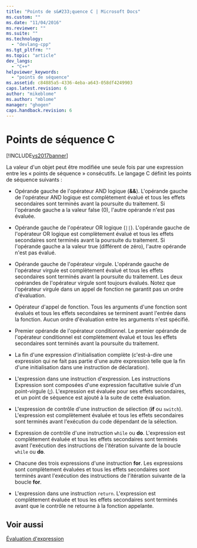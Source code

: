```yaml
---
title: "Points de s&#233;quence C | Microsoft Docs"
ms.custom: ""
ms.date: "11/04/2016"
ms.reviewer: ""
ms.suite: ""
ms.technology: 
  - "devlang-cpp"
ms.tgt_pltfrm: ""
ms.topic: "article"
dev_langs: 
  - "C++"
helpviewer_keywords: 
  - "points de séquence"
ms.assetid: c84885a5-4336-4eba-a643-058df4249903
caps.latest.revision: 6
author: "mikeblome"
ms.author: "mblome"
manager: "ghogen"
caps.handback.revision: 6
---
```

# Points de s&#233;quence C
[!INCLUDE[vs2017banner](../assembler/inline/includes/vs2017banner.md)]

La valeur d'un objet peut être modifiée une seule fois par une expression entre les « points de séquence » consécutifs.  Le langage C définit les points de séquence suivants :  
  
-   Opérande gauche de l'opérateur AND logique \(**&&**\).  L'opérande gauche de l'opérateur AND logique est complètement évalué et tous les effets secondaires sont terminés avant la poursuite du traitement.  Si l'opérande gauche a la valeur false \(0\), l'autre opérande n'est pas évaluée.  
  
-   Opérande gauche de l'opérateur OR logique \(`||`\).  L'opérande gauche de l'opérateur OR logique est complètement évalué et tous les effets secondaires sont terminés avant la poursuite du traitement.  Si l'opérande gauche a la valeur true \(différent de zéro\), l'autre opérande n'est pas évalué.  
  
-   Opérande gauche de l'opérateur virgule.  L'opérande gauche de l'opérateur virgule est complètement évalué et tous les effets secondaires sont terminés avant la poursuite du traitement.  Les deux opérandes de l'opérateur virgule sont toujours évalués.  Notez que l'opérateur virgule dans un appel de fonction ne garantit pas un ordre d'évaluation.  
  
-   Opérateur d'appel de fonction.  Tous les arguments d'une fonction sont évalués et tous les effets secondaires se terminent avant l'entrée dans la fonction.  Aucun ordre d'évaluation entre les arguments n'est spécifié.  
  
-   Premier opérande de l'opérateur conditionnel.  Le premier opérande de l'opérateur conditionnel est complètement évalué et tous les effets secondaires sont terminés avant la poursuite du traitement.  
  
-   La fin d'une expression d'initialisation complète \(c'est\-à\-dire une expression qui ne fait pas partie d'une autre expression telle que la fin d'une initialisation dans une instruction de déclaration\).  
  
-   L'expression dans une instruction d'expression.  Les instructions Expression sont composées d'une expression facultative suivie d'un point\-virgule \(**;**\).  L'expression est évaluée pour ses effets secondaires, et un point de séquence est ajouté à la suite de cette évaluation.  
  
-   L'expression de contrôle d'une instruction de sélection \(**if** ou `switch`\).  L'expression est complètement évaluée et tous les effets secondaires sont terminés avant l'exécution du code dépendant de la sélection.  
  
-   Expression de contrôle d'une instruction `while` ou **do**.  L'expression est complètement évaluée et tous les effets secondaires sont terminés avant l'exécution des instructions de l'itération suivante de la boucle `while` ou **do**.  
  
-   Chacune des trois expressions d'une instruction **for**.  Les expressions sont complètement évaluées et tous les effets secondaires sont terminés avant l'exécution des instructions de l'itération suivante de la boucle **for**.  
  
-   L'expression dans une instruction `return`.  L'expression est complètement évaluée et tous les effets secondaires sont terminés avant que le contrôle ne retourne à la fonction appelante.  
  
## Voir aussi  
 [Évaluation d'expression](../c-language/expression-evaluation-c.md)